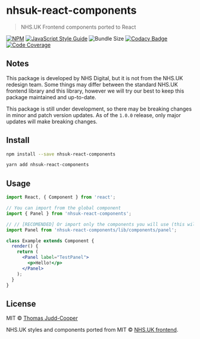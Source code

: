 # nhsuk-react-components

> NHS.UK Frontend components ported to React

[![NPM](https://img.shields.io/npm/v/nhsuk-react-components.svg)](https://www.npmjs.com/package/nhsuk-react-components) [![JavaScript Style Guide](https://img.shields.io/badge/code_style-standard-brightgreen.svg)](https://standardjs.com) ![Bundle Size](https://img.shields.io/bundlephobia/min/nhsuk-react-components.svg) [![Codacy Badge](https://api.codacy.com/project/badge/Grade/c0721cb48f794fc3b5f3080e078a4628)](https://www.codacy.com/app/Tomdango/nhsuk-react-components?utm_source=github.com&utm_medium=referral&utm_content=Tomdango/nhsuk-react-components&utm_campaign=Badge_Grade) [![Code Coverage](https://img.shields.io/codacy/coverage/c0721cb48f794fc3b5f3080e078a4628/master.svg)](https://app.codacy.com/project/Tomdango/nhsuk-react-components/dashboard)

## Notes

This package is developed by NHS Digital, but it is not from the NHS.UK redesign team. Some things may differ between the standard NHS.UK frontend library and this library, however we will try our best to keep this package maintained and up-to-date.

This package is still under development, so there may be breaking changes in minor and patch version updates. As of the `1.0.0` release, only major updates will make breaking changes.

## Install

```bash
npm install --save nhsuk-react-components

yarn add nhsuk-react-components
```

## Usage

```jsx
import React, { Component } from 'react';

// You can import from the global component
import { Panel } from 'nhsuk-react-components';

// // [RECOMENDED] Or import only the components you will use (this will reduce the total bundle size)
import Panel from 'nhsuk-react-components/lib/components/panel';

class Example extends Component {
  render() {
    return (
      <Panel label="TestPanel">
        <p>Hello!</p>
      </Panel>
    );
  }
}
```

## License

MIT © [Thomas Judd-Cooper](https://github.com/Tomdango)

NHS.UK styles and components ported from MIT © [NHS.UK frontend](https://www.npmjs.com/package/nhsuk-frontend).
